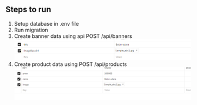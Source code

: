 
## Steps to run


1. Setup database in .env file
2. Run migration
3. Create banner data using api POST /api/banners
![Screenshot](screenshot1.png)
4. Create product data using POST /api/products
![Screenshot](screenshot2.png)
